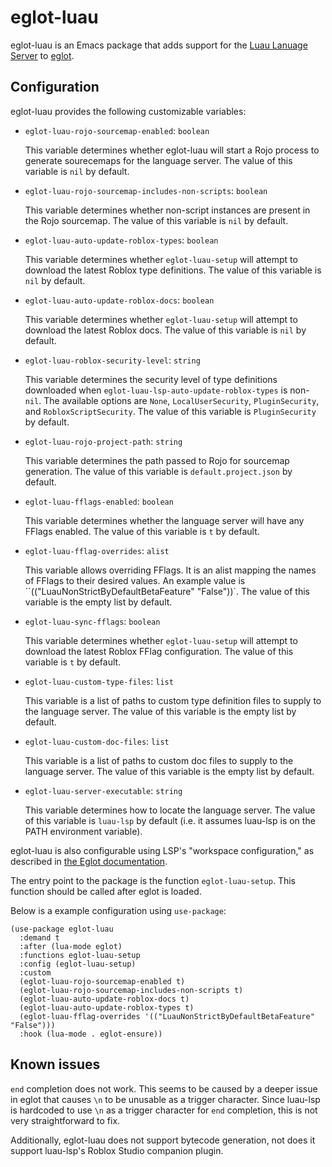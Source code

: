 # eglot-luau

eglot-luau is an Emacs package that adds support for the [Luau Lanuage Server](https://github.com/JohnnyMorganz/luau-lsp) to [eglot](https://github.com/joaotavora/eglot).

## Configuration

eglot-luau provides the following customizable variables:

* `eglot-luau-rojo-sourcemap-enabled`: `boolean`

	This variable determines whether eglot-luau will start a Rojo process to generate sourecemaps for the language server. The value of this variable is `nil` by default.

* `eglot-luau-rojo-sourcemap-includes-non-scripts`: `boolean`

	This variable determines whether non-script instances are present in the Rojo sourcemap. The value of this variable is `nil` by default.

* `eglot-luau-auto-update-roblox-types`: `boolean`

	This variable determines whether `eglot-luau-setup` will attempt to download the latest Roblox type definitions. The value of this variable is `nil` by default.

* `eglot-luau-auto-update-roblox-docs`: `boolean`

	This variable determines whether `eglot-luau-setup` will attempt to download the latest Roblox docs. The value of this variable is `nil` by default.

* `eglot-luau-roblox-security-level`: `string`

	This variable determines the security level of type definitions downloaded when `eglot-luau-lsp-auto-update-roblox-types` is non-`nil`. The available options are `None`, `LocalUserSecurity`, `PluginSecurity`, and `RobloxScriptSecurity`. The value of this variable is `PluginSecurity` by default.

* `eglot-luau-rojo-project-path`: `string`

	This variable determines the path passed to Rojo for sourcemap generation. The value of this variable is `default.project.json` by default.

* `eglot-luau-fflags-enabled`: `boolean`

	This variable determines whether the language server will have any FFlags enabled. The value of this variable is `t` by default.

* `eglot-luau-fflag-overrides`: `alist`

	This variable allows overriding FFlags. It is an alist mapping the names of FFlags to their desired values. An example value is ``(("LuauNonStrictByDefaultBetaFeature" "False"))`. The value of this variable is the empty list by default.

* `eglot-luau-sync-fflags`: `boolean`

	This variable determines whether `eglot-luau-setup` will attempt to download the latest Roblox FFlag configuration. The value of this variable is `t` by default.

* `eglot-luau-custom-type-files`: `list`

	This variable is a list of paths to custom type definition files to supply to the language server. The value of this variable is the empty list by default.

* `eglot-luau-custom-doc-files`: `list`

	This variable is a list of paths to custom doc files to supply to the language server. The value of this variable is the empty list by default.

* `eglot-luau-server-executable`: `string`

	This variable determines how to locate the language server. The value of this variable is `luau-lsp` by default (i.e. it assumes luau-lsp is on the PATH environment variable).

eglot-luau is also configurable using LSP's "workspace configuration," as described in [the Eglot documentation](https://joaotavora.github.io/eglot/#Project_002dspecific-configuration-1).

The entry point to the package is the function `eglot-luau-setup`. This function should be called after eglot is loaded.

Below is a example configuration using `use-package`:

```elisp
(use-package eglot-luau
  :demand t
  :after (lua-mode eglot)
  :functions eglot-luau-setup
  :config (eglot-luau-setup)
  :custom
  (eglot-luau-rojo-sourcemap-enabled t)
  (eglot-luau-rojo-sourcemap-includes-non-scripts t)
  (eglot-luau-auto-update-roblox-docs t)
  (eglot-luau-auto-update-roblox-types t)
  (eglot-luau-fflag-overrides '(("LuauNonStrictByDefaultBetaFeature" "False")))
  :hook (lua-mode . eglot-ensure))
```

## Known issues

`end` completion does not work. This seems to be caused by a deeper issue in eglot that causes `\n` to be unusable as a trigger character. Since luau-lsp is hardcoded to use `\n` as a trigger character for `end` completion, this is not very straightforward to fix.

Additionally, eglot-luau does not support bytecode generation, not does it support luau-lsp's Roblox Studio companion plugin.

